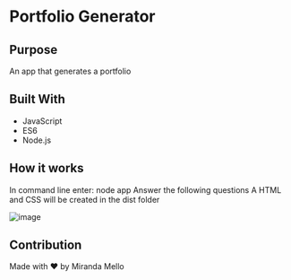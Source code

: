 # Portfolio Generator

## Purpose
An app that generates a portfolio

## Built With
* JavaScript
* ES6
* Node.js

## How it works
In command line enter: node app
Answer the following questions
A HTML and CSS will be created in the dist folder

![image](https://user-images.githubusercontent.com/96323393/168484931-7cd64c75-5595-4f61-a007-82d10d623b1d.png)

## Contribution
Made with ❤️ by Miranda Mello
